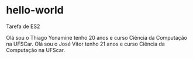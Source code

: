 # hello-world
Tarefa de ES2

Olá sou o Thiago Yonamine tenho 20 anos e curso Ciência da Computação na UFSCar.
Olá sou o José Vitor tenho 21 anos e curso Ciência da Computação na UFScar.
